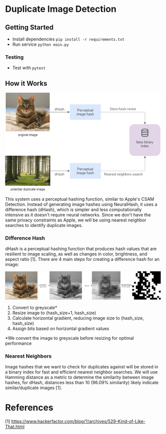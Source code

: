 # Duplicate Image Detection

## Getting Started

- Install dependencies `pip install -r requirements.txt`
- Run service `python main.py`

### Testing

- Test with `pytest`

## How it Works

![alt text](./docs/sys-design.png 'Duplicate image detection system')

This system uses a perceptual hashing function, similar to Apple's CSAM Detection. Instead of generating image hashes using NeuralHash, it uses a difference hash (dHash), which is simpler and less computationally intensive as it doesn't require neural networks. Since we don't have the same privacy constraints as Apple, we will be using nearest neighbor searches to identify duplicate images.

### Difference Hash

dHash is a perceptual hashing function that produces hash values that are resilient to image scaling, as well as changes in color, brightness, and aspect ratio [1]. There are 4 main steps for creating a difference hash for an image:

![alt text](./docs/dhash-steps.png 'dHash procedure')

1. Convert to greyscale\*
2. Resize image to (hash_size+1, hash_size)
3. Calculate horizontal gradient, reducing image size to (hash_size, hash_size)
4. Assign bits based on horizontal gradient values

\*We convert the image to greyscale before resizing for optimal performance

### Nearest Neighbors

Image hashes that we want to check for duplicates against will be stored in a binary index for fast and efficient nearest neighbor searches. We will use Hamming distance as a metric to determine the similarity between image hashes, for dHash, distances less than 10 (96.09% similarity) likely indicate similar/duplicate images [1].

# References

[1] https://www.hackerfactor.com/blog/?/archives/529-Kind-of-Like-That.html
